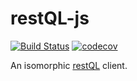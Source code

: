 # restQL-js
[![Build Status](https://travis-ci.org/thulio/restQL-js.svg?branch=master)](https://travis-ci.org/thulio/restQL-js)
[![codecov](https://codecov.io/gh/thulio/restQL-js/branch/master/graph/badge.svg)](https://codecov.io/gh/thulio/restQL-js)


An isomorphic [restQL](http://restql.b2w.io) client.
